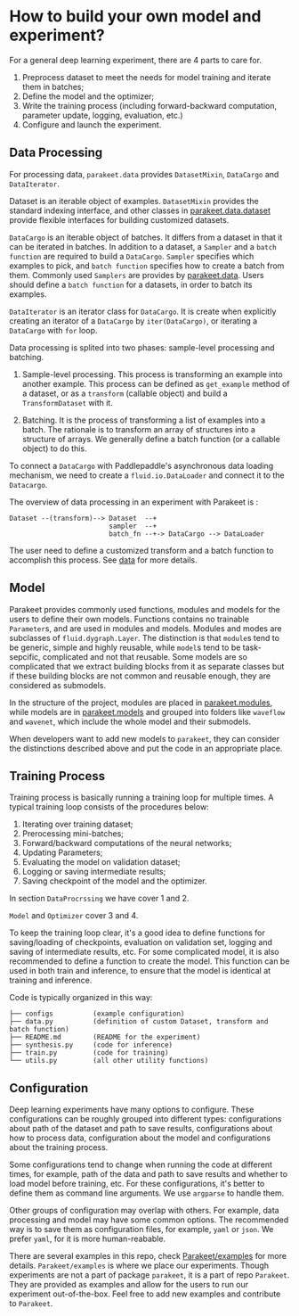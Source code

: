 # How to build your own model and experiment?

For a general deep learning experiment, there are 4 parts to care for.

1. Preprocess dataset to meet the needs for model training and iterate them in batches;
2. Define the model and the optimizer;
3. Write the training process (including forward-backward computation, parameter update, logging, evaluation, etc.)
4. Configure and launch the experiment.

## Data Processing

For processing data, `parakeet.data` provides `DatasetMixin`, `DataCargo` and `DataIterator`.

Dataset is an iterable object of examples. `DatasetMixin` provides the standard indexing interface, and other classes in [parakeet.data.dataset](../parakeet/data/dataset.py) provide flexible interfaces for building customized datasets.

`DataCargo` is an iterable object of batches. It differs from a dataset in that it can be iterated in batches. In addition to a dataset, a `Sampler` and a `batch function` are required to build a `DataCargo`. `Sampler` specifies which examples to pick, and `batch function` specifies how to create a batch from them. Commonly used `Samplers` are provides by [parakeet.data](../parakeet/data/). Users should define a `batch function` for a datasets, in order to batch its examples.

 `DataIterator` is an iterator class for `DataCargo`. It is create when explicitly creating an iterator of a `DataCargo` by `iter(DataCargo)`, or iterating a `DataCargo` with `for` loop.

Data processing is splited into two phases: sample-level processing and batching.

1. Sample-level processing. This process is transforming an example into another example. This process can be defined as `get_example` method of a dataset, or as a `transform` (callable object) and build a `TransformDataset` with it.

2. Batching. It is the process of transforming a list of examples into a batch. The rationale is to transform an array of structures into a structure of arrays. We generally define a batch function (or a callable object) to do this.

To connect a `DataCargo` with Paddlepaddle's asynchronous data loading mechanism, we need to create a `fluid.io.DataLoader` and connect it to the `Datacargo`.

The overview of data processing in an experiment with Parakeet is :

```text
Dataset --(transform)--> Dataset  --+
                         sampler  --+
                         batch_fn --+-> DataCargo --> DataLoader
```

The user need to define a customized transform and a batch function to accomplish this process. See [data](./data.md) for more details.

## Model

Parakeet provides commonly used functions, modules and models for the users to define their own models. Functions contains no trainable `Parameter`s, and are used in modules and models. Modules and modes are subclasses of `fluid.dygraph.Layer`. The distinction is that `module`s tend to be generic, simple and highly reusable, while `model`s tend to be task-sepcific, complicated and not that reusable. Some models are so complicated that we extract building blocks from it as separate classes but if these building blocks are not common and reusable enough, they are considered as submodels.

In the structure of the project, modules are placed in [parakeet.modules](../parakeet/modules/), while models are in [parakeet.models](../parakeet/models) and grouped into folders like `waveflow` and `wavenet`, which include the whole model and their submodels.

When developers want to add new models to `parakeet`, they can consider the distinctions described above and put the code in an appropriate place.



## Training Process

Training process is basically running a training loop for multiple times. A typical training loop consists of the procedures below:

1. Iterating over training dataset;
2. Prerocessing mini-batches;
3. Forward/backward computations of the neural networks;
4. Updating Parameters;
5. Evaluating the model on validation dataset;
6. Logging or saving intermediate results;
7. Saving checkpoint of the model and the optimizer.

In section `DataProcrssing` we have cover 1 and 2.

`Model` and `Optimizer` cover 3 and 4.

To keep the training loop clear, it's a good idea to define functions for saving/loading of checkpoints, evaluation on validation set, logging and saving of intermediate results, etc. For some complicated model, it is also recommended to define a function to create the model. This function can be used in both train and inference, to ensure that the model is identical at training and inference.

Code is typically organized in this way:

```text
├── configs          (example configuration)
├── data.py          (definition of custom Dataset, transform and batch function)
├── README.md        (README for the experiment)
├── synthesis.py     (code for inference)
├── train.py         (code for training)
└── utils.py         (all other utility functions)
```

## Configuration

Deep learning experiments have many options to configure. These configurations can be roughly grouped into different types: configurations about path of the dataset and path to save results, configurations about how to process data, configuration about the model and configurations about the training process.

Some configurations tend to change when running the code at different times, for example, path of the data and path to save results and whether to load model before training, etc. For these configurations, it's better to define them as command line arguments. We use `argparse` to handle them.

Other groups of configuration may overlap with others. For example, data processing and model may have some common options. The recommended way is to save them as configuration files, for example, `yaml` or `json`. We prefer `yaml`, for it is more human-reabable.



There are several examples in this repo, check [Parakeet/examples](../examples) for more details. `Parakeet/examples` is where we place our experiments. Though experiments are not a part of package `parakeet`, it is a part of repo `Parakeet`. They are provided as examples and allow for the users to run our experiment out-of-the-box. Feel free to add new examples and contribute to `Parakeet`.

